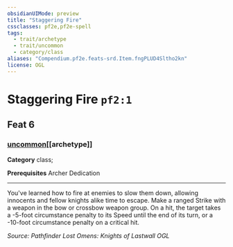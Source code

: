 ```yaml
---
obsidianUIMode: preview
title: "Staggering Fire"
cssclasses: pf2e,pf2e-spell
tags:
  - trait/archetype
  - trait/uncommon
  - category/class
aliases: "Compendium.pf2e.feats-srd.Item.fngPLUD4Sltho2kn"
license: OGL
---
```

# Staggering Fire `pf2:1`
## Feat 6
### [uncommon](uncommon "Uncommon Rarity Trait")[[archetype]]

**Category** class; 



**Prerequisites** Archer Dedication
* * *
You've learned how to fire at enemies to slow them down, allowing innocents and fellow knights alike time to escape. Make a ranged Strike with a weapon in the bow or crossbow weapon group. On a hit, the target takes a -5-foot circumstance penalty to its Speed until the end of its turn, or a -10-foot circumstance penalty on a critical hit.

*Source: Pathfinder Lost Omens: Knights of Lastwall*
*OGL*